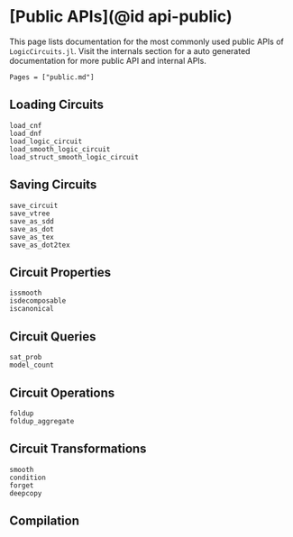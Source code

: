 # [Public APIs](@id api-public)

This page lists documentation for the most commonly used public APIs of `LogicCircuits.jl`. Visit the internals section for a auto generated documentation for more public API and internal APIs.

```@contents
Pages = ["public.md"]
```

## Loading Circuits

```@docs
load_cnf
load_dnf
load_logic_circuit
load_smooth_logic_circuit
load_struct_smooth_logic_circuit
```

## Saving Circuits

```@docs
save_circuit
save_vtree
save_as_sdd
save_as_dot
save_as_tex
save_as_dot2tex
```

## Circuit Properties

```@docs
issmooth
isdecomposable
iscanonical
```

## Circuit Queries

```@docs
sat_prob
model_count
```

## Circuit Operations

```@docs
foldup
foldup_aggregate
```

## Circuit Transformations

```@docs
smooth
condition
forget
deepcopy
```


## Compilation